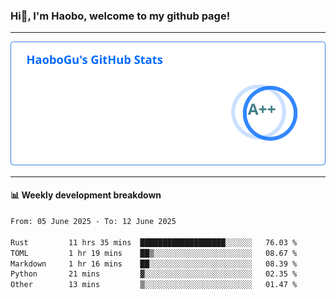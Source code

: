 <!--<h2 align="center"> Hi👋, I'm Haobo, welcome to my github page! </h2>-->
### Hi👋, I'm Haobo, welcome to my github page!
-------

<img href="https://github.com/HaoboGu" src="assets/stats.svg" alt="github stats" /> 

-------

#### 📊 **Weekly development breakdown**
<!--START_SECTION:waka-->

```txt
From: 05 June 2025 - To: 12 June 2025

Rust         11 hrs 35 mins  ███████████████████░░░░░░   76.03 %
TOML         1 hr 19 mins    ██▒░░░░░░░░░░░░░░░░░░░░░░   08.67 %
Markdown     1 hr 16 mins    ██░░░░░░░░░░░░░░░░░░░░░░░   08.39 %
Python       21 mins         ▓░░░░░░░░░░░░░░░░░░░░░░░░   02.35 %
Other        13 mins         ▒░░░░░░░░░░░░░░░░░░░░░░░░   01.47 %
```

<!--END_SECTION:waka-->
<!--
backup url: https://github-readme-status-dusky-ten.vercel.app/api?username=HaoboGu&count_private=true&show_icons=true&theme=transparent&border_color=2f80ed
-->
<!--
**HaoboGu/HaoboGu** is a ✨ _special_ ✨ repository because its `README.md` (this file) appears on your GitHub profile.

Here are some ideas to get you started:

- 🔭 I’m currently working on AI-assisted programming tools
- 🌱 I’m currently learning ...
- 👯 I’m looking to collaborate on ...
- 🤔 I’m looking for help with ...
- 💬 Ask me about ...
- 📫 How to reach me: ...
- 😄 Pronouns: ...
- ⚡ Fun fact: ...
-->

